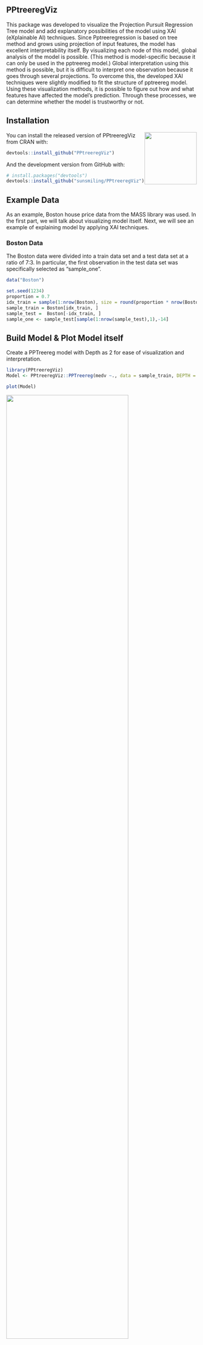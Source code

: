 
<!-- README.md is generated from README.Rmd. Please edit that file -->

## PPtreeregViz

<!-- badges: start -->
<!-- badges: end -->

This package was developed to visualize the Projection Pursuit
Regression Tree model
<a href="https://www.mdpi.com/2076-3417/11/21/9885/pdf"></a> and add
explanatory possibilities of the model using XAI (eXplainable AI)
techniques. Since Pptreeregression is based on tree method and grows
using projection of input features, the model has excellent
interpretability itself. By visualizing each node of this model, global
analysis of the model is possible. (This method is model-specific
because it can only be used in the pptreereg model.) Global
interpretation using this method is possible, but it is difficult to
interpret one observation because it goes through several projections.
To overcome this, the developed XAI techniques were slightly modified to
fit the structure of pptreereg model. Using these visualization methods,
it is possible to figure out how and what features have affected the
model’s prediction. Through these processes, we can determine whether
the model is trustworthy or not.

## Installation

<a href='https://github.com/sunsmiling/PPtreeregViz'><img src="man/figures/logo.png" align="right" height="138.5"/></a>

You can install the released version of PPtreeregViz from CRAN with:

``` r
devtools::install_github("PPtreeregViz")
```

And the development version from GitHub with:

``` r
# install.packages("devtools")
devtools::install_github("sunsmiling/PPtreeregViz")
```

## Example Data

As an example, Boston house price data from the MASS library was used.
In the first part, we will talk about visualizing model itself. Next, we
will see an example of explaining model by applying XAI techniques.

### Boston Data

The Boston data were divided into a train data set and a test data set
at a ratio of 7:3. In particular, the first observation in the test data
set was specifically selected as “sample_one”.

``` r
data("Boston")

set.seed(1234)
proportion = 0.7
idx_train = sample(1:nrow(Boston), size = round(proportion * nrow(Boston)))
sample_train = Boston[idx_train, ]
sample_test =  Boston[-idx_train, ]
sample_one <- sample_test[sample(1:nrow(sample_test),1),-14]
```

## Build Model & Plot Model itself

Create a PPTreereg model with Depth as 2 for ease of visualization and
interpretation.

``` r
library(PPtreeregViz)
Model <- PPtreeregViz::PPTreereg(medv ~., data = sample_train, DEPTH = 2)
```

``` r
plot(Model)
```

<img src="man/figures/README-unnamed-chunk-4-1.png" width="80%" />

    #> NULL

Through `pp_ggparty`, marginal predicted values and actual values are
drawn according to independent variables for each final node. In the
group with the lower 25% of house prices, lstat(lower status of the
population (percent)) had a wide range from 10 to 30, but in the group
with the top 25%, lstat had only values less than 15.

``` r
pp_ggparty(Model, "lstat", final.rule = 1)
```

<img src="man/figures/README-unnamed-chunk-5-1.png" width="80%" />

``` r
pp_ggparty(Model, "lstat", final.rule = 4)
```

<img src="man/figures/README-unnamed-chunk-6-1.png" width="80%" />

``` r
pp_ggparty(Model, "lstat", final.rule = 5)
```

<img src="man/figures/README-unnamed-chunk-7-1.png" width="80%" /> \###
variable importance plot

By using the combination of the regression coefficient values of the
projection values at each split node, the importance of the variables
for which the model was built can be calculated. `PPimportance`
calculate split node’s coefficients and can be drawn for each final
leaf. The blue bar represents the positive slope (effect), and the red
bar represents the negative slope.

Variables are sorted according to the overall size of each bar, so you
can know the variables that are considered important for each final node
sequentially.

``` r
Tree.Imp <- PPimportance(Model) 
plot(Tree.Imp)
```

<img src="man/figures/README-unnamed-chunk-8-1.png" width="80%" />

If you use some arguments such as `marginal = TRUE` and `num_var`, you
can see the desired number of marginal variable importance of the whole
rather than each final leaf.

``` r
plot(Tree.Imp, marginal = TRUE, num_var = 5)
#> Warning: `guides(<scale> = FALSE)` is deprecated. Please use `guides(<scale> =
#> "none")` instead.
```

<img src="man/figures/README-unnamed-chunk-9-1.png" width="80%" />

### Node visualization

`PPregNodeViz` can visualize how train data is fitted for each node.
When the node.id is 4 (i.e. first final node), the result of fitted data
is displayed in black color. In order to improve accuracy, PPTreereg can
choose the final.rule from 1 to 5, whether to use a single value or a
linear combination of independent variables.

``` r
PPregNodeViz(Model, node.id = 1)
```

<img src="man/figures/README-unnamed-chunk-10-1.png" width="80%" />

``` r
PPregNodeViz(Model, node.id = 4)
#> Warning: Removed 2 rows containing missing values (geom_point).
```

<img src="man/figures/README-unnamed-chunk-11-1.png" width="80%" />

4th final leaf’s node id is 7.

``` r
PPregNodeViz(Model,node.id = 7)
#> Warning: Removed 2 rows containing missing values (geom_point).
```

<img src="man/figures/README-unnamed-chunk-12-1.png" width="80%" />

### Variable visualization

Using `PPregvarViz` shows results similar to partial dependent plots of
how independent variable affects the prediction of Y in actual data. If
the argument `Indiv=TRUE`, the picture is drawn by dividing the grid for
each final node.

``` r
PPregVarViz(Model,"lstat")
#> `geom_smooth()` using method = 'loess' and formula 'y ~ x'
```

<img src="man/figures/README-unnamed-chunk-13-1.png" width="80%" />

``` r
PPregVarViz(Model,"lstat",indiv = TRUE)
#> `geom_smooth()` using method = 'loess' and formula 'y ~ x'
```

<img src="man/figures/README-unnamed-chunk-14-1.png" width="80%" />

## Using XAI method

### Calculate SHAP for PPTreereg method

So far, we have only seen the global movement of the model itself. From
now on, we will proceed with model analysis using SHAP values. Using the
SHAP value, you can see locally how one sample data moves in the model.
In order to calculate the SHAP value more faster, the method for
calculating the kernel shap of the
[‘NorskRegnesentral/shapr’](https://github.com/NorskRegnesentral/shapr)
package was slightly modified and used.

``` r
sample_one
#>        crim zn indus chas  nox   rm  age    dis rad tax ptratio  black lstat
#> 177 0.07022  0  4.05    0 0.51 6.02 47.2 3.5549   5 296    16.6 393.23 10.11
```

Since the `empiriacl` method, which is a more accurate calculation
method, takes more time to calculate, a `simple` calculation method,
which is an estimate of this value, was used.

``` r
ppshapr.simple(PPTreeregOBJ = Model, testObs = sample_one, final.rule = 5)$dt
#>        none         crim           zn       indus        chas           nox
#> 1: 23.25114 -0.008369025 -0.007357408 0.009685125 -0.00178154 -0.0002517925
#>              rm        age        dis          rad         tax     ptratio
#> 1: -0.008369025 0.06894799 0.04018246 -0.006113893 0.009685125 0.009685125
#>           black       lstat finalLeaf
#> 1: -0.003396076 -0.04969885         3
```

Although the difference in calculation speed between ppshapr.simple and
ppshapr.empircal is quite large, it can be seen that the results are
similar.

### Decision plot

PPTreereg creates a tree based on the range of y values. Therefore, when
calculating the contributions of features of one observation, it is
natural that different values are calculated for each final leaf.
Compared with the data with y value in the lower 25% (first final leaf),
the effect of lstat of \[`sample_one`\] was very large. On the other
hand, it can be seen that the influence of rm (average number of rooms
per dwelling) is very large in data with upper 25% large y value (4th
final leaf). How each feature affects yhat in one observation can be
drawn in two ways. `decisionplot` and `waterfallplot`.

``` r
decisionplot(Model, testObs = sample_one, method="simple",varImp = "shapImp",final.rule=5)
```

<img src="man/figures/README-unnamed-chunk-17-1.png" width="80%" />

``` r
waterfallplot(Model, testObs = sample_one, method="simple", final.rule=4)
```

<img src="man/figures/README-unnamed-chunk-18-1.png" width="80%" />

### Summary & Dependence plot

We would like to see how the entire SHAP values of train data move in
the model, not the effect of one observation. Since this could be quiet
computationally expensive, so it is calculated at once using
`ppshapr_prep`.

``` r
shap_long <- ppshapr_prep(Model, final.rule = 5, method = "simple") #takes about 4 minutes
```

The summary plot visualizes how the overall features of the training
data affect the SHAP distribution. For each final leaf, a red dot means
that the feature value corresponding to that point has a high value. The
yellow color means the middle value of the feature value, and the blue
color has a lower feature value. For each leaf, features are sorted in
descending order of the SHAP’s variance. In all final leaves, rm, lstat,
and tax had a great influence in determining the house price in common.

``` r
PPshapsummary(data_long = shap_long)
```

<img src="man/figures/README-unnamed-chunk-20-1.png" width="80%" />

Through the dependency plot, for each final leaf, the effect of the
number of rooms on the house price can be seen. When the number of rooms
was 6 or less, the number of rooms did not have a significant effect on
the house price in the low house price (1st final leaf), but the SHAP
value had a negative value as the number of rooms decreased in the data
corresponding to the top 25% of the house price. In other words, it can
be interpreted that in an area with a low house price, when the number
of rooms was small or average, it did not affect house price, but in an
area with a high house price, a small number of rooms had a negative
effect on the house price.

``` r
PPshapdependence(shap_long,x = "rm")
#> Warning: Removed 1 rows containing missing values (geom_point).
#> Warning: Removed 4 rows containing missing values (geom_smooth).
```

<img src="man/figures/README-unnamed-chunk-21-1.png" width="80%" />

You can add color to see how it relates to other feature. As a result of
specifying lstat as a color, it can be seen that the lower the lstat and
the larger the number of rooms, SHAP values increase.

``` r
PPshapdependence(shap_long,x = "rm", color_feature = "lstat")
#> Warning: Removed 4 rows containing missing values (geom_smooth).
```

<img src="man/figures/README-unnamed-chunk-22-1.png" width="80%" />

Next, as a result of examining crim and age, the higher crim contributed
to the lower house price.

``` r
PPshapdependence(shap_long,x = "crim", color_feature = "age")
#> Warning: Removed 1 rows containing missing values (geom_point).
```

<img src="man/figures/README-unnamed-chunk-23-1.png" width="80%" />

### Collaboration with other packages

It can be collaborate with various XAI-related packages that have
already been developed (DALEX and lime). If you use these package, you
cannot see the characteristics of each final node, but you can see the
results of the entire model. The following shows an example using the
functions in the DALEX package.

#### DALEX

``` r
library("DALEX")
#> Welcome to DALEX (version: 2.4.2).
#> Find examples and detailed introduction at: http://ema.drwhy.ai/
#> 
#> 다음의 패키지를 부착합니다: 'DALEX'
#> The following object is masked from 'package:dplyr':
#> 
#>     explain
new_explainer <- explain_PP(PPTreeregOBJ = Model, data = sample_train[,-14], 
                            y = sample_train[,14], final.rule = 4)
#> Preparation of a new explainer is initiated
#>   -> model label       :  PPTreereg with finalRule:  4 
#>   -> data              :  354  rows  13  cols 
#>   -> target variable   :  354  values 
#>   -> predict function  :  function(m, x) as.numeric(predict.PPTreereg(m, x, final.rule = final.rule)) 
#>   -> predicted values  :  No value for predict function target column. (  default  )
#>   -> model_info        :  package Model of class: PPTreereg package unrecognized , ver. Unknown , task regression (  default  ) 
#>   -> predicted values  :  numerical, min =  6.23836 , mean =  22.16265 , max =  50.86801  
#>   -> residual function :  difference between y and yhat (  default  )
#>   -> residuals         :  numerical, min =  -22.9165 , mean =  0.2167251 , max =  29.68961  
#>   A new explainer has been created!
```

``` r
DALEX::model_performance(new_explainer)
#> Measures for:  regression
#> mse        : 16.23654 
#> rmse       : 4.029459 
#> r2         : 0.8056848 
#> mad        : 1.566196
#> 
#> Residuals:
#>           0%          10%          20%          30%          40%          50% 
#> -22.91649613  -3.46075535  -2.01332404  -1.09793019  -0.59868895  -0.09435965 
#>          60%          70%          80%          90%         100% 
#>   0.57727933   1.21600562   2.26041174   4.14090308  29.68961335
```

``` r
DALEX::model_performance(new_explainer) %>% plot()
```

<img src="man/figures/README-unnamed-chunk-26-1.png" width="80%" />

``` r
DALEX::model_profile(new_explainer, variables = "rm") %>% plot()
```

<img src="man/figures/README-unnamed-chunk-27-1.png" width="80%" />

``` r
DALEX::model_profile(new_explainer, variables = "rm") %>%
  plot(geom="profiles")
```

<img src="man/figures/README-unnamed-chunk-28-1.png" width="80%" />

``` r
DALEX::predict_parts(new_explainer, new_observation = sample_one) %>% plot()
```

<img src="man/figures/README-unnamed-chunk-29-1.png" width="80%" />

#### lime package

``` r
PP_model <- caret::train(medv ~., data = sample_train,
                         method = PPTreereg.M1 ,
                         DEPTH=2,
                         PPmethod="LDA")
#> 필요한 패키지를 로딩중입니다: lattice

lime_explainer <- lime::lime(sample_train[,-14], PP_model)
#> Warning: chas does not contain enough variance to use quantile binning. Using
#> standard binning instead.
```

In order to check whether the created model works well, it is important
to apply it to multiple instances. We implemented the Submodular Pick
algorithm in \[‘LIME’\]<a href="https://arxiv.org/abs/1602.04938"></a> ,
which presented the methodology for which instance to choose. It was
possible to extract 10 data from the data set whose final leaf is 1.

### submodularPick

``` r
class1s_obs <- SubPick_PPTreereg(Model, lime_explainer, "class1", obsnum = 10) 
class1s_obs 
#> $df
#>         crim zn indus chas   nox    rm   age    dis rad tax ptratio  black
#> 415 45.74610  0  18.1    0 0.693 4.519 100.0 1.6582  24 666    20.2  88.27
#> 381 88.97620  0  18.1    0 0.671 6.968  91.9 1.4165  24 666    20.2 396.90
#> 390  8.15174  0  18.1    0 0.700 5.390  98.9 1.7281  24 666    20.2 396.90
#> 393 11.57790  0  18.1    0 0.700 5.036  97.0 1.7700  24 666    20.2 396.90
#> 455  9.51363  0  18.1    0 0.713 6.728  94.1 2.4961  24 666    20.2   6.68
#> 440  9.39063  0  18.1    0 0.740 5.627  93.9 1.8172  24 666    20.2 396.90
#> 406 67.92080  0  18.1    0 0.693 5.683 100.0 1.4254  24 666    20.2 384.97
#> 452  5.44114  0  18.1    0 0.713 6.655  98.2 2.3552  24 666    20.2 355.29
#> 432 10.06230  0  18.1    0 0.584 6.833  94.3 2.0882  24 666    20.2  81.33
#> 426 15.86030  0  18.1    0 0.679 5.896  95.4 1.9096  24 666    20.2   7.68
#>     lstat
#> 415 36.98
#> 381 17.21
#> 390 20.85
#> 393 25.68
#> 455 18.71
#> 440 22.88
#> 406 22.98
#> 452 17.73
#> 432 19.69
#> 426 24.39
#> 
#> $obs
#>  [1] "415" "381" "390" "393" "455" "440" "406" "452" "432" "426"
```

``` r
decisionplot(Model, testObs = class1s_obs$df , method="simple",varImp = "shapImp",final.rule=5)
```

<img src="man/figures/README-unnamed-chunk-32-1.png" width="80%" />
